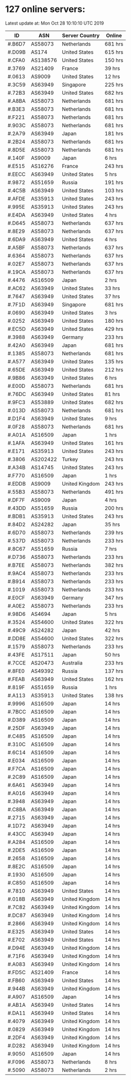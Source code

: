 # 127 online servers:

Latest update at: Mon Oct 28 10:10:10 UTC 2019

| ID | ASN | Server Country | Online |
| -- | --- | -------------- | ------ |
| #.B6D7 | AS58073 | Netherlands | 681 hrs |
| #.D09B | AS174 | United States | 615 hrs |
| #.CFA0 | AS138576 | United States | 150 hrs |
| #.3769 | AS21409 | France | 39 hrs |
| #.0613 | AS9009 | United States | 12 hrs |
| #.3C59 | AS63949 | Singapore | 225 hrs |
| #.72B3 | AS63949 | United States | 682 hrs |
| #.A8BA | AS58073 | Netherlands | 681 hrs |
| #.B3E3 | AS58073 | Netherlands | 681 hrs |
| #.F221 | AS58073 | Netherlands | 681 hrs |
| #.903C | AS58073 | Netherlands | 681 hrs |
| #.2A79 | AS63949 | Japan | 181 hrs |
| #.2B24 | AS58073 | Netherlands | 681 hrs |
| #.8D5E | AS58073 | Netherlands | 681 hrs |
| #.140F | AS9009 | Japan | 6 hrs |
| #.E515 | AS16276 | France | 243 hrs |
| #.EECC | AS63949 | United States | 5 hrs |
| #.9872 | AS51659 | Russia | 191 hrs |
| #.4C5B | AS63949 | United States | 103 hrs |
| #.AFDE | AS35913 | United States | 243 hrs |
| #.995E | AS35913 | United States | 243 hrs |
| #.E4DA | AS63949 | United States | 4 hrs |
| #.D645 | AS58073 | Netherlands | 637 hrs |
| #.8E29 | AS58073 | Netherlands | 637 hrs |
| #.6DA9 | AS63949 | United States | 4 hrs |
| #.A5BF | AS58073 | Netherlands | 637 hrs |
| #.6364 | AS58073 | Netherlands | 637 hrs |
| #.02E7 | AS58073 | Netherlands | 637 hrs |
| #.19CA | AS58073 | Netherlands | 637 hrs |
| #.4476 | AS16509 | Japan | 2 hrs |
| #.AC62 | AS63949 | United States | 33 hrs |
| #.7647 | AS63949 | United States | 37 hrs |
| #.7F1D | AS63949 | Singapore | 681 hrs |
| #.0690 | AS63949 | United States | 3 hrs |
| #.0252 | AS63949 | United States | 180 hrs |
| #.EC5D | AS63949 | United States | 429 hrs |
| #.3988 | AS63949 | Germany | 233 hrs |
| #.42A0 | AS63949 | Japan | 681 hrs |
| #.1385 | AS58073 | Netherlands | 681 hrs |
| #.A577 | AS63949 | United States | 135 hrs |
| #.65DE | AS63949 | United States | 212 hrs |
| #.9B86 | AS63949 | United States | 6 hrs |
| #.E00D | AS58073 | Netherlands | 681 hrs |
| #.76DC | AS63949 | United States | 81 hrs |
| #.9FC3 | AS53889 | United States | 682 hrs |
| #.013D | AS58073 | Netherlands | 681 hrs |
| #.D1F4 | AS63949 | United States | 9 hrs |
| #.0F28 | AS58073 | Netherlands | 681 hrs |
| #.A01A | AS16509 | Japan | 1 hrs |
| #.1AFA | AS63949 | United States | 161 hrs |
| #.E171 | AS35913 | United States | 243 hrs |
| #.3806 | AS202422 | Turkey | 243 hrs |
| #.A34B | AS14745 | United States | 243 hrs |
| #.F770 | AS16509 | Japan | 1 hrs |
| #.EDDB | AS9009 | United Kingdom | 243 hrs |
| #.55B3 | AS58073 | Netherlands | 491 hrs |
| #.DF7F | AS9009 | Japan | 4 hrs |
| #.43DD | AS51659 | Russia | 200 hrs |
| #.BDB1 | AS35913 | United States | 243 hrs |
| #.84D2 | AS24282 | Japan | 35 hrs |
| #.6D70 | AS58073 | Netherlands | 239 hrs |
| #.537D | AS58073 | Netherlands | 233 hrs |
| #.8C67 | AS51659 | Russia | 7 hrs |
| #.D736 | AS58073 | Netherlands | 233 hrs |
| #.B7EE | AS58073 | Netherlands | 382 hrs |
| #.9AC4 | AS58073 | Netherlands | 233 hrs |
| #.B914 | AS58073 | Netherlands | 233 hrs |
| #.1019 | AS58073 | Netherlands | 233 hrs |
| #.E0CF | AS63949 | Germany | 347 hrs |
| #.A0E2 | AS58073 | Netherlands | 233 hrs |
| #.98D6 | AS4694 | Japan | 5 hrs |
| #.3524 | AS54600 | United States | 322 hrs |
| #.49C9 | AS24282 | Japan | 42 hrs |
| #.DD8E | AS54600 | United States | 322 hrs |
| #.1579 | AS58073 | Netherlands | 233 hrs |
| #.43FE | AS17511 | Japan | 50 hrs |
| #.7CCE | AS20473 | Australia | 233 hrs |
| #.8FE0 | AS49392 | Russia | 137 hrs |
| #.FEAB | AS63949 | United States | 162 hrs |
| #.819F | AS51659 | Russia | 1 hrs |
| #.A113 | AS35913 | United States | 138 hrs |
| #.9996 | AS16509 | Japan | 14 hrs |
| #.7BCC | AS16509 | Japan | 14 hrs |
| #.D389 | AS16509 | Japan | 14 hrs |
| #.25DF | AS63949 | Japan | 14 hrs |
| #.C485 | AS16509 | Japan | 14 hrs |
| #.310C | AS16509 | Japan | 14 hrs |
| #.6C14 | AS16509 | Japan | 14 hrs |
| #.E034 | AS16509 | Japan | 14 hrs |
| #.F7CA | AS16509 | Japan | 14 hrs |
| #.2C89 | AS16509 | Japan | 14 hrs |
| #.6A61 | AS63949 | Japan | 14 hrs |
| #.A016 | AS63949 | Japan | 14 hrs |
| #.3948 | AS63949 | Japan | 14 hrs |
| #.C8BA | AS63949 | Japan | 14 hrs |
| #.2715 | AS63949 | Japan | 14 hrs |
| #.1D72 | AS63949 | Japan | 14 hrs |
| #.43CC | AS63949 | Japan | 14 hrs |
| #.A284 | AS16509 | Japan | 14 hrs |
| #.2DE5 | AS16509 | Japan | 14 hrs |
| #.2658 | AS16509 | Japan | 14 hrs |
| #.8E2C | AS16509 | Japan | 14 hrs |
| #.1930 | AS16509 | Japan | 14 hrs |
| #.C850 | AS16509 | Japan | 14 hrs |
| #.7810 | AS63949 | United States | 14 hrs |
| #.018B | AS63949 | United Kingdom | 14 hrs |
| #.7C82 | AS63949 | United Kingdom | 14 hrs |
| #.DC87 | AS63949 | United Kingdom | 14 hrs |
| #.2866 | AS63949 | United Kingdom | 14 hrs |
| #.E325 | AS63949 | United States | 14 hrs |
| #.E702 | AS63949 | United States | 14 hrs |
| #.D94E | AS63949 | United Kingdom | 14 hrs |
| #.71F6 | AS63949 | United Kingdom | 14 hrs |
| #.A083 | AS63949 | United Kingdom | 14 hrs |
| #.FD5C | AS21409 | France | 14 hrs |
| #.FB60 | AS63949 | United States | 14 hrs |
| #.944B | AS63949 | United Kingdom | 14 hrs |
| #.A907 | AS16509 | Japan | 14 hrs |
| #.AB1A | AS63949 | United States | 14 hrs |
| #.DA11 | AS63949 | United States | 14 hrs |
| #.4079 | AS63949 | United Kingdom | 14 hrs |
| #.0829 | AS63949 | United Kingdom | 14 hrs |
| #.2DF4 | AS63949 | United Kingdom | 14 hrs |
| #.D282 | AS63949 | United Kingdom | 14 hrs |
| #.9050 | AS16509 | Japan | 14 hrs |
| #.F096 | AS58073 | Netherlands | 8 hrs |
| #.5090 | AS58073 | Netherlands | 2 hrs |

